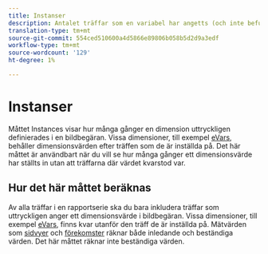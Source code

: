 ```yaml
---
title: Instanser
description: Antalet träffar som en variabel har angetts (och inte befunnits).
translation-type: tm+mt
source-git-commit: 554ced510600a4d5866e89806b058b5d2d9a3edf
workflow-type: tm+mt
source-wordcount: '129'
ht-degree: 1%

---
```



# Instanser

Måttet Instances visar hur många gånger en dimension uttryckligen definierades i en bildbegäran. Vissa dimensioner, till exempel [eVars](../dimensions/evar.md), behåller dimensionsvärden efter träffen som de är inställda på. Det här måttet är användbart när du vill se hur många gånger ett dimensionsvärde har ställts in utan att träffarna där värdet kvarstod var.

## Hur det här måttet beräknas

Av alla träffar i en rapportserie ska du bara inkludera träffar som uttryckligen anger ett dimensionsvärde i bildbegäran. Vissa dimensioner, till exempel [eVars](../dimensions/evar.md), finns kvar utanför den träff de är inställda på. Mätvärden som [sidvyer](page-views.md) och [förekomster](occurrences.md) räknar både inledande och beständiga värden. Det här måttet räknar inte beständiga värden.